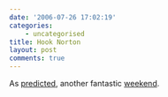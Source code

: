 ```yaml
---
date: '2006-07-26 17:02:19'
categories:
    - uncategorised
title: Hook Norton
layout: post
comments: true
---
```

As
[predicted](http://www.nbrightside.com/blog/2006/07/18/out-of-sight/),
another fantastic
[weekend](http://goathurling.blogspot.com/2006_07_01_goathurling_archive.html#115390544367975998).
